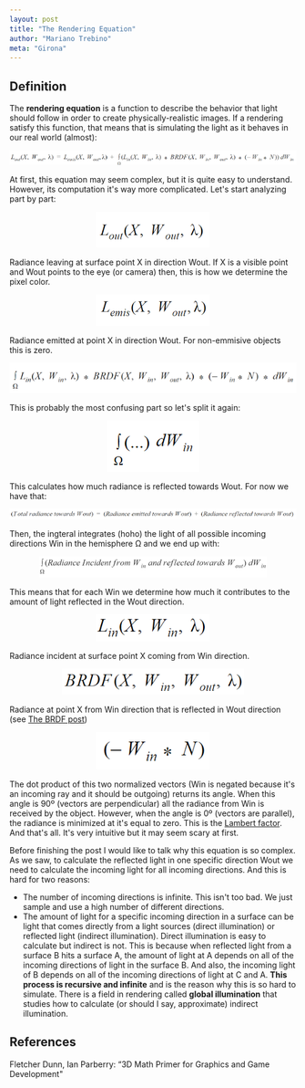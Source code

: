 ```yaml
---
layout: post
title: "The Rendering Equation"
author: "Mariano Trebino"
meta: "Girona"
---
```

## Definition

The __rendering equation__ is a function to describe the behavior that light should follow in order to create physically-realistic images. If a rendering satisfy this function, that means that is simulating the light as it behaves in our real world (almost):

<p align="center">  <img src="https://github.com/mtrebi/mtrebi.github.io/blob/master/assets/2017-01-18-the-rendering-equation/equation_complete.PNG"> </p>

At first, this equation may seem complex, but it is quite easy to understand. However, its computation it's way more complicated. Let's start analyzing part by part:

<p align="center">  <img src="https://github.com/mtrebi/mtrebi.github.io/blob/master/assets/2017-01-18-the-rendering-equation/equation_left.PNG"> </p>

Radiance leaving at surface point X in direction Wout. If X is a visible point and Wout points to the eye (or camera) then, this is how we determine the pixel color.

<p align="center">  <img src="https://github.com/mtrebi/mtrebi.github.io/blob/master/assets/2017-01-18-the-rendering-equation/equation_emissive.PNG"> </p>


Radiance emitted at point X in direction Wout. For non-emmisive objects this is zero.

<p align="center">  <img src="https://github.com/mtrebi/mtrebi.github.io/blob/master/assets/2017-01-18-the-rendering-equation/equation_integral.PNG"> </p>

This is probably the most confusing part so let's split it again:

<p align="center">  <img src="https://github.com/mtrebi/mtrebi.github.io/blob/master/assets/2017-01-18-the-rendering-equation/equation_integral_summary.PNG"> </p>

This calculates how much radiance is reflected towards Wout. For now we have that:

<p align="center">  <img src="https://github.com/mtrebi/mtrebi.github.io/blob/master/assets/2017-01-18-the-rendering-equation/equation_integral_explained.PNG"> </p>

Then, the ingteral integrates (hoho) the light of all possible incoming directions Win in the hemisphere Ω and we end up with:

<p align="center">  <img src="https://github.com/mtrebi/mtrebi.github.io/blob/master/assets/2017-01-18-the-rendering-equation/equation_integral_explained2.PNG"> </p>

This means that for each Win we determine how much it contributes to the amount of light reflected in the Wout direction.

<p align="center">  <img src="https://github.com/mtrebi/mtrebi.github.io/blob/master/assets/2017-01-18-the-rendering-equation/equation_light_incoming.PNG"> </p>

Radiance incident at surface point X coming from Win direction.

<p align="center">  <img src="https://github.com/mtrebi/mtrebi.github.io/blob/master/assets/2017-01-18-the-rendering-equation/equation_brdf.PNG"> </p>


Radiance at point X from Win direction that is reflected in Wout direction (see [The BRDF post](https://mtrebi.github.io/2017/01/18/the-brdf.html))

<p align="center">  <img src="https://github.com/mtrebi/mtrebi.github.io/blob/master/assets/2017-01-18-the-rendering-equation/equation_lambert.PNG"> </p>

The dot product of this two normalized vectors (Win is negated because it's an incoming ray and it should be outgoing) returns its angle. When this angle is 90º (vectors are perpendicular) all the radiance from Win is received by the object. However, when the angle is 0º (vectors are parallel), the radiance is minimized at it's equal to zero. This is the [Lambert factor](https://en.wikipedia.org/wiki/Lambert's_cosine_law). And that's all. It's very intuitive but it may seem scary at first. 

Before finishing the post I would like to talk why this equation is so complex. As we saw, to calculate the reflected light in one specific direction Wout we need to calculate the incoming light for all incoming directions. And this is hard for two reasons:
- The number of incoming directions is infinite. This isn't too bad. We just sample and use a high number of different directions.
- The amount of light for a specific incoming direction in a surface can be light that comes directly from a light sources (direct illumination) or reflected light (indirect illumination). Direct illumination is easy to calculate but indirect is not. This is because when reflected light from a surface B hits a surface A, the amount of light at A depends on all of the incoming directions of light in the surface B. And also, the incoming light of B depends on all of the incoming directions of light at C and A. __This process is recursive and infinite__ and is the reason why this is so hard to simulate. There is a field in rendering called __global illumination__ that studies how to calculate (or should I say, approximate) indirect illumination.

## References

Fletcher Dunn, Ian Parberry: “3D Math Primer for Graphics and Game Development"
